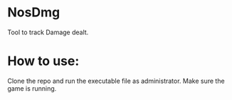 # NosDmg
 Tool to track Damage dealt.
# How to use:
Clone the repo and run the executable file as administrator. Make sure the game is running.
